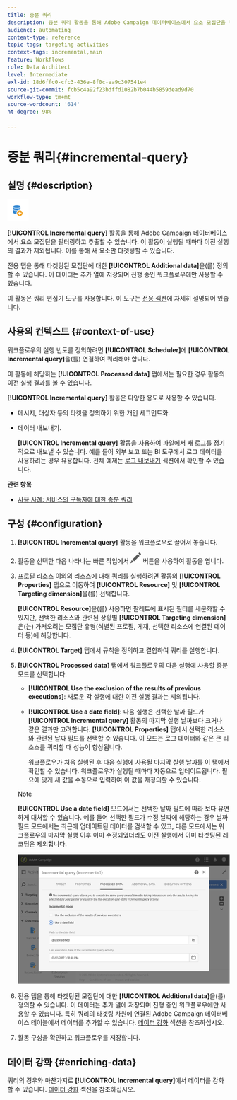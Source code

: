 ```yaml
---
title: 증분 쿼리
description: 증분 쿼리 활동을 통해 Adobe Campaign 데이터베이스에서 요소 모집단을 필터링하고 추출할 수 있습니다.
audience: automating
content-type: reference
topic-tags: targeting-activities
context-tags: incremental,main
feature: Workflows
role: Data Architect
level: Intermediate
exl-id: 18d6ffc0-cfc3-436e-8f0c-ea9c307541e4
source-git-commit: fcb5c4a92f23bdffd1082b7b044b5859dead9d70
workflow-type: tm+mt
source-wordcount: '614'
ht-degree: 98%

---
```


# 증분 쿼리{#incremental-query}

## 설명 {#description}

![](assets/incremental.png)

**[!UICONTROL Incremental query]** 활동을 통해 Adobe Campaign 데이터베이스에서 요소 모집단을 필터링하고 추출할 수 있습니다. 이 활동이 실행될 때마다 이전 실행의 결과가 제외됩니다. 이를 통해 새 요소만 타겟팅할 수 있습니다.

전용 탭을 통해 타겟팅된 모집단에 대한 **[!UICONTROL Additional data]**&#x200B;을(를) 정의할 수 있습니다. 이 데이터는 추가 열에 저장되며 진행 중인 워크플로우에만 사용할 수 있습니다.

이 활동은 쿼리 편집기 도구를 사용합니다. 이 도구는 [전용 섹션](../../automating/using/editing-queries.md#about-query-editor)에 자세히 설명되어 있습니다.

## 사용의 컨텍스트 {#context-of-use}

워크플로우의 실행 빈도를 정의하려면 **[!UICONTROL Scheduler]**&#x200B;에 **[!UICONTROL Incremental query]**&#x200B;을(를) 연결하여 쿼리해야 합니다.

이 활동에 해당하는 **[!UICONTROL Processed data]** 탭에서는 필요한 경우 활동의 이전 실행 결과를 볼 수 있습니다.

**[!UICONTROL Incremental query]** 활동은 다양한 용도로 사용할 수 있습니다.

* 메시지, 대상자 등의 타겟을 정의하기 위한 개인 세그먼트화.

* 데이터 내보내기.

   **[!UICONTROL Incremental query]** 활동을 사용하여 파일에서 새 로그를 정기적으로 내보낼 수 있습니다. 예를 들어 외부 보고 또는 BI 도구에서 로그 데이터를 사용하려는 경우 유용합니다. 전체 예제는 [로그 내보내기](../../automating/using/exporting-logs.md) 섹션에서 확인할 수 있습니다.

**관련 항목**

* [사용 사례: 서비스의 구독자에 대한 증분 쿼리](../../automating/using/incremental-query-on-subscribers.md)

## 구성 {#configuration}

1. **[!UICONTROL Incremental query]** 활동을 워크플로우로 끌어서 놓습니다.
1. 활동을 선택한 다음 나타나는 빠른 작업에서 ![](assets/edit_darkgrey-24px.png) 버튼을 사용하여 활동을 엽니다.
1. 프로필 리소스 이외의 리소스에 대해 쿼리를 실행하려면 활동의 **[!UICONTROL Properties]** 탭으로 이동하여 **[!UICONTROL Resource]** 및 **[!UICONTROL Targeting dimension]**&#x200B;을(를) 선택합니다.

   **[!UICONTROL Resource]**&#x200B;을(를) 사용하면 팔레트에 표시된 필터를 세분화할 수 있지만, 선택한 리소스와 관련된 상황별 **[!UICONTROL Targeting dimension]**&#x200B;은(는) 가져오려는 모집단 유형(식별된 프로필, 게재, 선택한 리소스에 연결된 데이터 등)에 해당합니다.

1. **[!UICONTROL Target]** 탭에서 규칙을 정의하고 결합하여 쿼리를 실행합니다.
1. **[!UICONTROL Processed data]** 탭에서 워크플로우의 다음 실행에 사용할 증분 모드를 선택합니다.

   * **[!UICONTROL Use the exclusion of the results of previous executions]**: 새로운 각 실행에 대한 이전 실행 결과는 제외됩니다.
   * **[!UICONTROL Use a date field]**: 다음 실행은 선택한 날짜 필드가 **[!UICONTROL Incremental query]** 활동의 마지막 실행 날짜보다 크거나 같은 결과만 고려합니다. **[!UICONTROL Properties]** 탭에서 선택한 리소스와 관련된 날짜 필드를 선택할 수 있습니다. 이 모드는 로그 데이터와 같은 큰 리소스를 쿼리할 때 성능이 향상됩니다.

      워크플로우가 처음 실행된 후 다음 실행에 사용될 마지막 실행 날짜를 이 탭에서 확인할 수 있습니다. 워크플로우가 실행될 때마다 자동으로 업데이트됩니다. 필요에 맞게 새 값을 수동으로 입력하여 이 값을 재정의할 수 있습니다.
   >[!NOTE]
   >
   >**[!UICONTROL Use a date field]** 모드에서는 선택한 날짜 필드에 따라 보다 유연하게 대처할 수 있습니다. 예를 들어 선택한 필드가 수정 날짜에 해당하는 경우 날짜 필드 모드에서는 최근에 업데이트된 데이터를 검색할 수 있고, 다른 모드에서는 워크플로우의 마지막 실행 이후 이미 수정되었더라도 이전 실행에서 이미 타겟팅된 레코딩은 제외합니다.

   ![](assets/incremental_query_usedatefield.png)

1. 전용 탭을 통해 타겟팅된 모집단에 대한 **[!UICONTROL Additional data]**&#x200B;을(를) 정의할 수 있습니다. 이 데이터는 추가 열에 저장되며 진행 중인 워크플로우에만 사용할 수 있습니다. 특히 쿼리의 타겟팅 차원에 연결된 Adobe Campaign 데이터베이스 테이블에서 데이터를 추가할 수 있습니다. [데이터 강화](../../automating/using/query.md#enriching-data) 섹션을 참조하십시오.
1. 활동 구성을 확인하고 워크플로우를 저장합니다.

## 데이터 강화 {#enriching-data}

쿼리의 경우와 마찬가지로 **[!UICONTROL Incremental query]**&#x200B;에서 데이터를 강화할 수 있습니다. [데이터 강화](../../automating/using/query.md#enriching-data) 섹션을 참조하십시오.
